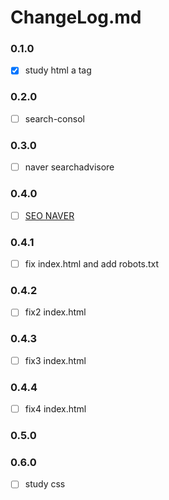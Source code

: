 # ChangeLog.md

### 0.1.0
- [x] study html a tag

### 0.2.0
- [ ] search-consol

### 0.3.0
- [ ] naver searchadvisore

### 0.4.0
- [ ] [SEO NAVER](https://github.com/dhkdtld37/dhkdtld37.github.io/issues/6)

### 0.4.1
- [ ] fix index.html and add robots.txt

### 0.4.2
- [ ] fix2  index.html

### 0.4.3
- [ ] fix3  index.html

### 0.4.4
- [ ] fix4  index.html

### 0.5.0

### 0.6.0
- [ ] study css

